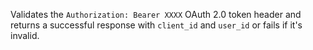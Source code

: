 Validates the `Authorization: Bearer XXXX` OAuth 2.0 token header and returns a successful response
with `client_id` and `user_id` or fails if it's invalid.
